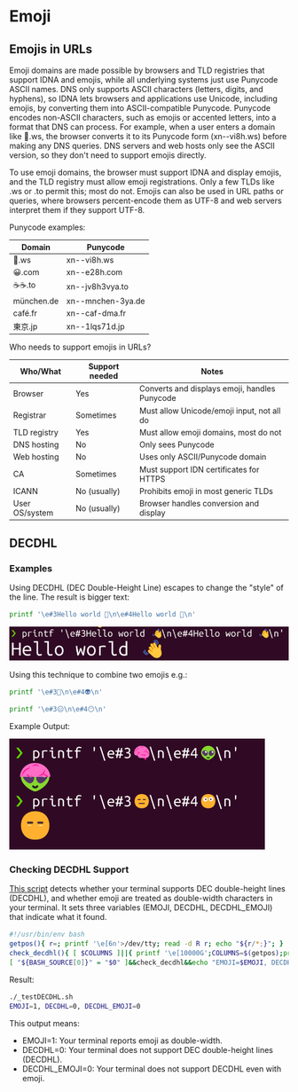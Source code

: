 # Emoji

## Emojis in URLs

Emoji domains are made possible by browsers and TLD registries that support IDNA and emojis, while all underlying systems just use Punycode ASCII names. DNS only supports ASCII characters (letters, digits, and hyphens), so IDNA lets browsers and applications use Unicode, including emojis, by converting them into ASCII-compatible Punycode. Punycode encodes non-ASCII characters, such as emojis or accented letters, into a format that DNS can process. For example, when a user enters a domain like 🍕.ws, the browser converts it to its Punycode form (xn--vi8h.ws) before making any DNS queries. DNS servers and web hosts only see the ASCII version, so they don't need to support emojis directly.

To use emoji domains, the browser must support IDNA and display emojis, and the TLD registry must allow emoji registrations. Only a few TLDs like .ws or .to permit this; most do not. Emojis can also be used in URL paths or queries, where browsers percent-encode them as UTF-8 and web servers interpret them if they support UTF-8.

Punycode examples:

| Domain     | Punycode          |
| ---------- | ----------------- |
| 🍕.ws      | xn--vi8h.ws       |
| 😀.com     | xn--e28h.com      |
| ☕️☕️.to    | xn--jv8h3vya.to   |
| münchen.de | xn--mnchen-3ya.de |
| café.fr    | xn--caf-dma.fr    |
| 東京.jp      | xn--1lqs71d.jp    |

Who needs to support emojis in URLs?

| Who/What       | Support needed | Notes                                         |
| -------------- | -------------- | --------------------------------------------- |
| Browser        | Yes            | Converts and displays emoji, handles Punycode |
| Registrar      | Sometimes      | Must allow Unicode/emoji input, not all do    |
| TLD registry   | Yes            | Must allow emoji domains, most do not         |
| DNS hosting    | No             | Only sees Punycode                            |
| Web hosting    | No             | Uses only ASCII/Punycode domain               |
| CA             | Sometimes      | Must support IDN certificates for HTTPS       |
| ICANN          | No (usually)   | Prohibits emoji in most generic TLDs          |
| User OS/system | No (usually)   | Browser handles conversion and display        |

## DECDHL

### Examples

Using DECDHL (DEC Double-Height Line) escapes to change the "style" of the line. The result is bigger text:

```sh
printf '\e#3Hello world 👋\n\e#4Hello world 👋\n'
```

![emoji-console-large-text](_emoji-console-large-text.png)

Using this technique to combine two emojis e.g.:

```sh
printf '\e#3🧠\n\e#4👽\n'
```

```sh
printf '\e#3😑\n\e#4😶\n'
```

Example Output:

![emoji-console-mix](_emoji-console-mix.png)

### Checking DECDHL Support

[This script](_testDECDHL.sh) detects whether your terminal supports DEC double-height lines (DECDHL), and whether emoji are treated as double-width characters in your terminal. It sets three variables (EMOJI, DECDHL, DECDHL_EMOJI) that indicate what it found.

```sh
#!/usr/bin/env bash
getpos(){ r=; printf '\e[6n'>/dev/tty; read -d R r; echo "${r/*;}"; }
check_decdhl(){ [ $COLUMNS ]||{ printf '\e[10000G';COLUMNS=$(getpos);printf '\e[A';}; printf '\e[G\e[K✅'; [ $(getpos) = 3 ]&&EMOJI=1||EMOJI=0; printf '\e[G\e[2K\e#3';eval "printf ' %.0s' {1..$[1+$COLUMNS/2]}";p=$(getpos);if [ $p = 2 ];then DECDHL=1;printf '\e[M\e[F';elif [ $p = $[2+$COLUMNS/2] ];then [ "$TERM_PROGRAM" = Apple_Terminal ]&&{ DECDHL=1;DECDHL_EMOJI=1;printf '\e[M\e[G\e[2K';return; }||{ printf '\e[G\e[2Kx\e[2b🤗\e[2b'; [ $(getpos) = 6 ]&&{ DECDHL=1;DECDHL_EMOJI=1;printf '\e[M\e[G\e[2K';return; }||DECDHL=0;};else DECDHL=0;fi;printf '\e[G\e[2K\e#3';eval "printf '☑️%.0s' {1..$[1+$COLUMNS/4]}";p=$(getpos);[ $p = 3 ]&&{ DECDHL_EMOJI=1;printf '\e[M\e[F'; }||DECDHL_EMOJI=0;printf '\e[M\e[G\e[2K'; }
[ "${BASH_SOURCE[0]}" = "$0" ]&&check_decdhl&&echo "EMOJI=$EMOJI, DECDHL=$DECDHL, DECDHL_EMOJI=$DECDHL_EMOJI"
```

Result:

```sh
./_testDECDHL.sh
EMOJI=1, DECDHL=0, DECDHL_EMOJI=0
```

This output means:

- EMOJI=1: Your terminal reports emoji as double-width.
- DECDHL=0: Your terminal does not support DEC double-height lines (DECDHL).
- DECDHL_EMOJI=0: Your terminal does not support DECDHL even with emoji.
